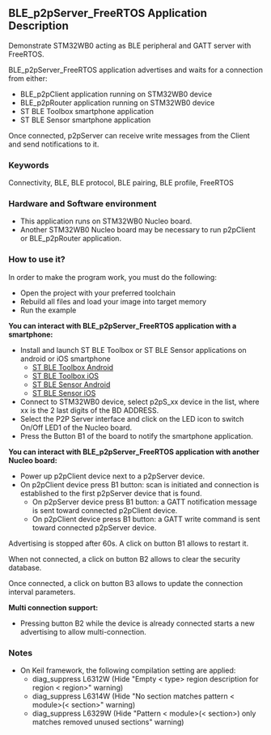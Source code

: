 ## __BLE_p2pServer_FreeRTOS Application Description__

Demonstrate STM32WB0 acting as BLE peripheral and GATT server with FreeRTOS.

BLE_p2pServer_FreeRTOS application advertises and waits for a connection from either:

- BLE_p2pClient application running on STM32WB0 device
- BLE_p2pRouter application running on STM32WB0 device
- ST BLE Toolbox smartphone application
- ST BLE Sensor smartphone application

Once connected, p2pServer can receive write messages from the Client and send notifications to it.

### __Keywords__

Connectivity, BLE, BLE protocol, BLE pairing, BLE profile, FreeRTOS

### __Hardware and Software environment__

  - This application runs on STM32WB0 Nucleo board.
  - Another STM32WB0 Nucleo board may be necessary to run p2pClient or BLE_p2pRouter application.
    
### __How to use it?__

In order to make the program work, you must do the following:

 - Open the project with your preferred toolchain
 - Rebuild all files and load your image into target memory
 - Run the example
 
 __You can interact with BLE_p2pServer_FreeRTOS application with a smartphone:__

 - Install and launch ST BLE Toolbox or ST BLE Sensor applications on android or iOS smartphone
    - <a href="https://play.google.com/store/apps/details?id=com.st.dit.stbletoolbox"> ST BLE Toolbox Android</a>
    - <a href="https://apps.apple.com/us/app/st-ble-toolbox/id1531295550"> ST BLE Toolbox iOS</a>
    - <a href="https://play.google.com/store/apps/details?id=com.st.bluems"> ST BLE Sensor Android</a>
    - <a href="https://apps.apple.com/us/app/st-ble-sensor/id993670214"> ST BLE Sensor iOS</a>
 - Connect to STM32WB0 device, select p2pS_xx device in the list, where xx is the 2 last digits of the BD ADDRESS.
 - Select the P2P Server interface and click on the LED icon to switch On/Off LED1 of the Nucleo board.
 - Press the Button B1 of the board to notify the smartphone application.

 __You can interact with BLE_p2pServer_FreeRTOS application with another Nucleo board:__

 - Power up p2pClient device next to a p2pServer device.
 - On p2pClient device press B1 button: scan is initiated and connection is established to the first p2pServer device that is found.
    - On p2pServer device press B1 button: a GATT notification message is sent toward connected p2pClient device.
    - On p2pClient device press B1 button: a GATT write command is sent toward connected p2pServer device.
 
Advertising is stopped after 60s. A click on button B1 allows to restart it.

When not connected, a click on button B2 allows to clear the security database.

Once connected, a click on button B3 allows to update the connection interval parameters.

__Multi connection support:__

 - Pressing button B2 while the device is already connected starts a new advertising to allow multi-connection. 

### __Notes__
                                            
 - On Keil framework, the following compilation setting are applied:
   - diag_suppress L6312W          (Hide "Empty < type> region description for region < region>" warning)
   - diag_suppress L6314W          (Hide "No section matches pattern < module>(< section>" warning)
   - diag_suppress L6329W          (Hide "Pattern < module>(< section>) only matches removed unused sections" warning)
